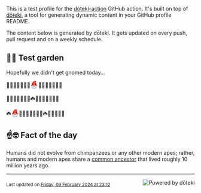 This is a test profile for the [doteki-action](https://github.com/welpo/doteki-action) GitHub action. It's built on top of [dōteki](https://doteki.org), a tool for generating dynamic content in your GitHub profile README.

The content below is generated by dōteki. It gets updated on every push, pull request and on a weekly schedule.

## 👨‍🌾 Test garden

Hopefully we didn't get gnomed today…

<!-- garden start -->
🌸🌲🐇🌻🌲🌸🌸<sub><img src="https://raw.githubusercontent.com/welpo/doteki-action/main/assets/gnomed.png" width="21" alt="Consider yourself gnomed"></sub>🌱🍄🌸🥀🌺🌱🌲
<!-- garden end --><!-- garden start -->
🌸🦋🍄🌿🐛🌸🌿☘️🌼🥀🐝🌷🌲🌳🍄
<!-- garden end --><!-- garden start -->
☘️<sub><img src="https://raw.githubusercontent.com/welpo/doteki-action/main/assets/gnomed.png" width="21" alt="Consider yourself gnomed"></sub>🌻🌿🥀🍀🍄🌳🐝☘️🌸🌷🌸🌸🌿
<!-- garden end -->

## ☝️🤓 Fact of the day

<!-- did_you_know start -->
Humans did not evolve from chimpanzees or any other modern apes; rather, humans and modern apes share a [common ancestor](https://en.wikipedia.org/wiki/Chimpanzee%E2%80%93human_last_common_ancestor) that lived roughly 10 million years ago.
<!-- did_you_know end -->

---

<a href="https://doteki.org"><img src="https://img.shields.io/badge/powered_by-d%C5%8Dteki-0?style=flat-square&labelColor=202b2d&color=5E936C" align="right" alt="Powered by dōteki"></a> <div style="text-align: left;"><sub>
<!-- last_updated start -->Last updated on <a href="https://github.com/welpo/doteki-action/actions/workflows/ci.yaml">Friday, 09 February 2024 at 23:12<!-- last_updated end --></sub></div>
